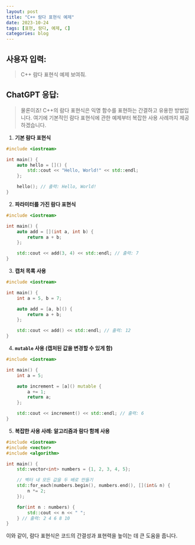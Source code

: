 ```yaml
---
layout: post
title: "C++ 람다 표현식 예제"
date: 2023-10-24
tags: [표현, 람다, 예제, C]
categories: blog
---
```


## 사용자 입력:
> C++ 람다 표현식 예제 보여줘.

## ChatGPT 응답:
> 물론이죠! C++의 람다 표현식은 익명 함수를 표현하는 간결하고 유용한 방법입니다. 여기에 기본적인 람다 표현식에 관한 예제부터 복잡한 사용 사례까지 제공하겠습니다.

1. **기본 람다 표현식**
```cpp
#include <iostream>

int main() {
    auto hello = []() {
        std::cout << "Hello, World!" << std::endl;
    };

    hello(); // 출력: Hello, World!
}
```

2. **파라미터를 가진 람다 표현식**
```cpp
#include <iostream>

int main() {
    auto add = [](int a, int b) {
        return a + b;
    };

    std::cout << add(3, 4) << std::endl; // 출력: 7
}
```

3. **캡처 목록 사용**
```cpp
#include <iostream>

int main() {
    int a = 5, b = 7;

    auto add = [a, b]() {
        return a + b;
    };

    std::cout << add() << std::endl; // 출력: 12
}
```

4. **`mutable` 사용 (캡처된 값을 변경할 수 있게 함)**
```cpp
#include <iostream>

int main() {
    int a = 5;

    auto increment = [a]() mutable {
        a += 1;
        return a;
    };

    std::cout << increment() << std::endl; // 출력: 6
}
```

5. **복잡한 사용 사례: 알고리즘과 람다 함께 사용**
```cpp
#include <iostream>
#include <vector>
#include <algorithm>

int main() {
    std::vector<int> numbers = {1, 2, 3, 4, 5};

    // 벡터 내 모든 값을 두 배로 만들기
    std::for_each(numbers.begin(), numbers.end(), [](int& n) {
        n *= 2;
    });

    for(int n : numbers) {
        std::cout << n << " ";
    } // 출력: 2 4 6 8 10
}
```

이와 같이, 람다 표현식은 코드의 간결성과 표현력을 높이는 데 큰 도움을 줍니다.


